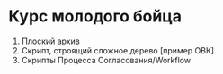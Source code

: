 # Курс молодого бойца

1. Плоский архив
2. Скрипт, строящий сложное дерево [пример ОВК]
3. Скрипты Процесса Согласования/Workflow
